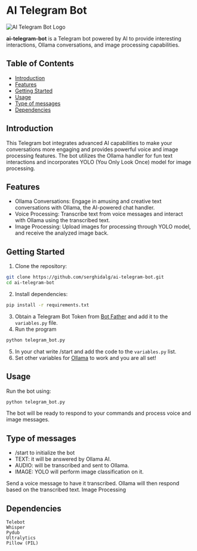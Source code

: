 # AI Telegram Bot

![AI Telegram Bot Logo](./files/bot.jpg)

**ai-telegram-bot** is a Telegram bot powered by AI to provide interesting interactions, Ollama conversations, and image processing capabilities.

## Table of Contents

- [Introduction](#introduction)
- [Features](#features)
- [Getting Started](#getting-started)
- [Usage](#usage)
- [Type of messages](#type-of-messages)
- [Dependencies](#dependencies)

## Introduction

This Telegram bot integrates advanced AI capabilities to make your conversations more engaging and provides powerful voice and image processing features. The bot utilizes the Ollama handler for fun text interactions and incorporates YOLO (You Only Look Once) model for image processing.

## Features

- Ollama Conversations: Engage in amusing and creative text conversations with Ollama, the AI-powered chat handler.
- Voice Processing: Transcribe text from voice messages and interact with Ollama using the transcribed text.
- Image Processing: Upload images for processing through YOLO model, and receive the analyzed image back.

## Getting Started

1. Clone the repository:

```bash
git clone https://github.com/serghidalg/ai-telegram-bot.git
cd ai-telegram-bot
```
2. Install dependencies:
```bash
pip install -r requirements.txt
```
3. Obtain a Telegram Bot Token from [Bot Father](https://telegram.me/BotFather) and add it to the `variables.py` file.
4. Run the program
```bash
python telegram_bot.py
```
5. In your chat write /start and add the code to the `variables.py` list.
6. Set other variables for [Ollama](https://github.com/jmorganca/ollama) to work and you are all set!

## Usage
Run the bot using:
```bash
python telegram_bot.py
```
The bot will be ready to respond to your commands and process voice and image messages.

## Type of messages

- /start to initialize the bot
- TEXT: it will be answered by Ollama AI.
- AUDIO: will be transcribed and sent to Ollama.
- IMAGE: YOLO will perform image classification on it.


Send a voice message to have it transcribed. Ollama will then respond based on the transcribed text.
Image Processing

## Dependencies

    Telebot
    Whisper
    Pydub
    Ultralytics
    Pillow (PIL)
